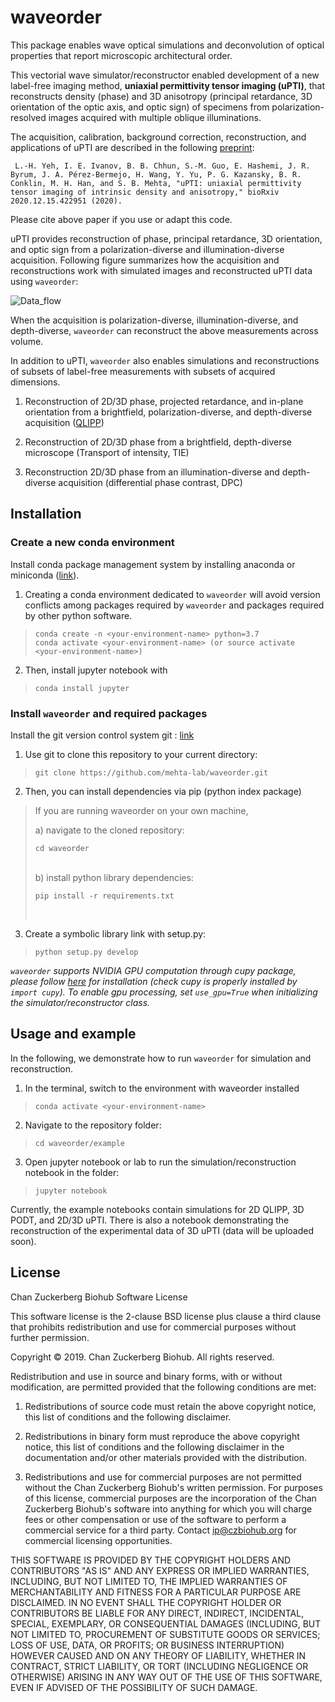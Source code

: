 # waveorder
This package enables wave optical simulations and deconvolution of optical properties that report microscopic architectural order. 

This vectorial wave simulator/reconstructor enabled development of a new label-free imaging method, __uniaxial permittivity tensor imaging (uPTI)__, that reconstructs density (phase) and 3D anisotropy (principal retardance, 3D orientation of the optic axis, and optic sign) of specimens from polarization-resolved images acquired with multiple oblique illuminations.

The acquisition, calibration, background correction, reconstruction, and applications of uPTI are described in the following [preprint](https://doi.org/10.1101/2020.12.15.422951):

``` L.-H. Yeh, I. E. Ivanov, B. B. Chhun, S.-M. Guo, E. Hashemi, J. R. Byrum, J. A. Pérez-Bermejo, H. Wang, Y. Yu, P. G. Kazansky, B. R. Conklin, M. H. Han, and S. B. Mehta, "uPTI: uniaxial permittivity tensor imaging of intrinsic density and anisotropy," bioRxiv 2020.12.15.422951 (2020).```

Please cite above paper if you use or adapt this code.

uPTI provides reconstruction of phase, principal retardance, 3D orientation, and optic sign from a polarization-diverse and illumination-diverse acquisition. Following figure summarizes how the acquisition and reconstructions work with simulated images and reconstructed uPTI data using `waveorder`: 

![Data_flow](Fig_Readme.png)

When the acquisition is polarization-diverse, illumination-diverse, and depth-diverse, `waveorder` can reconstruct the above measurements across volume. 

In addition to uPTI, `waveorder` also enables simulations and reconstructions of subsets of label-free measurements with subsets of acquired dimensions. 

1. Reconstruction of 2D/3D phase, projected retardance, and in-plane orientation from a brightfield, polarization-diverse, and depth-diverse acquisition ([QLIPP](https://elifesciences.org/articles/55502))

1. Reconstruction of 2D/3D phase from a brightfield, depth-diverse microscope (Transport of intensity, TIE)
    
2. Reconstruction 2D/3D phase from an illumination-diverse and depth-diverse acquisition (differential phase contrast, DPC)
       


## Installation

### Create a new conda environment
Install conda package management system by installing anaconda or miniconda ([link](https://conda.io/)). 

1) Creating a conda environment dedicated to `waveorder` will avoid version conflicts among packages required by `waveorder` and packages required by other python software.
>```buildoutcfg
>conda create -n <your-environment-name> python=3.7
>conda activate <your-environment-name> (or source activate <your-environment-name>)
>```

2) Then, install jupyter notebook with
>```buildoutcfg
>conda install jupyter
>```
    
### Install `waveorder` and required packages
Install the git version control system git : [link](https://git-scm.com/book/en/v2/Getting-Started-Installing-Git)

1) Use git to clone this repository to your current directory:
>```buildoutcfg
>git clone https://github.com/mehta-lab/waveorder.git
>```

2) Then, you can install dependencies via pip (python index package) <br>
  
>    If you are running waveorder on your own machine, <br>
>
>    a) navigate to the cloned repository:
>
>    ```buildoutcfg
>    cd waveorder
>    ```
>    <br>
>    b) install python library dependencies:
>
>    ```buildoutcfg
>    pip install -r requirements.txt
>    ```
>    <br>

3) Create a symbolic library link with setup.py:
>
>```buildoutcfg
>python setup.py develop
>```

*`waveorder` supports NVIDIA GPU computation through cupy package, please follow [here](https://github.com/cupy/cupy) for installation (check cupy is properly installed by ```import cupy```). To enable gpu processing, set ```use_gpu=True``` when initializing the simulator/reconstructor class.*


## Usage and example

In the following, we demonstrate how to run `waveorder` for simulation and reconstruction. <br>

1) In the terminal, switch to the environment with waveorder installed 
>  ```buildoutcfg
>  conda activate <your-environment-name>
>  ```

2) Navigate to the repository folder:
>  ```buildoutcfg
>  cd waveorder/example
>  ```

3) Open jupyter notebook or lab to run the simulation/reconstruction notebook in the folder:
>  ```buildoutcfg
>  jupyter notebook
>  ```
    
Currently, the example notebooks contain simulations for 2D QLIPP, 3D PODT, and 2D/3D uPTI. There is also a notebook demonstrating the reconstruction of the experimental data of 3D uPTI (data will be uploaded soon).
    
## License
Chan Zuckerberg Biohub Software License

This software license is the 2-clause BSD license plus clause a third clause
that prohibits redistribution and use for commercial purposes without further
permission.

Copyright © 2019. Chan Zuckerberg Biohub.
All rights reserved.

Redistribution and use in source and binary forms, with or without
modification, are permitted provided that the following conditions are met:

1.	Redistributions of source code must retain the above copyright notice,
this list of conditions and the following disclaimer.

2.	Redistributions in binary form must reproduce the above copyright notice,
this list of conditions and the following disclaimer in the documentation
and/or other materials provided with the distribution.

3.	Redistributions and use for commercial purposes are not permitted without
the Chan Zuckerberg Biohub's written permission. For purposes of this license,
commercial purposes are the incorporation of the Chan Zuckerberg Biohub's
software into anything for which you will charge fees or other compensation or
use of the software to perform a commercial service for a third party.
Contact ip@czbiohub.org for commercial licensing opportunities.

THIS SOFTWARE IS PROVIDED BY THE COPYRIGHT HOLDERS AND CONTRIBUTORS "AS IS"
AND ANY EXPRESS OR IMPLIED WARRANTIES, INCLUDING, BUT NOT LIMITED TO, THE
IMPLIED WARRANTIES OF MERCHANTABILITY AND FITNESS FOR A PARTICULAR PURPOSE ARE
DISCLAIMED. IN NO EVENT SHALL THE COPYRIGHT HOLDER OR CONTRIBUTORS BE LIABLE
FOR ANY DIRECT, INDIRECT, INCIDENTAL, SPECIAL, EXEMPLARY, OR CONSEQUENTIAL
DAMAGES (INCLUDING, BUT NOT LIMITED TO, PROCUREMENT OF SUBSTITUTE GOODS OR
SERVICES; LOSS OF USE, DATA, OR PROFITS; OR BUSINESS INTERRUPTION) HOWEVER
CAUSED AND ON ANY THEORY OF LIABILITY, WHETHER IN CONTRACT, STRICT LIABILITY,
OR TORT (INCLUDING NEGLIGENCE OR OTHERWISE) ARISING IN ANY WAY OUT OF THE USE
OF THIS SOFTWARE, EVEN IF ADVISED OF THE POSSIBILITY OF SUCH DAMAGE. 
